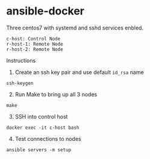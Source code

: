 # ansible-docker

Three centos7 with systemd and sshd services enbled.
```
c-host: Control Node
r-host-1: Remote Node
r-host-2: Remote Node
```

Instructions<br>
1. Create an ssh key pair and use default `id_rsa` name
```
ssh-keygen
```
2. Run Make to bring up all 3 nodes
```
make
```
3. SSH into control host
```
docker exec -it c-host bash
```
4. Test connections to nodes
```
ansible servers -m setup
```
